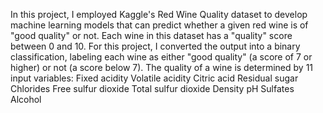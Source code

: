 In this project, I employed Kaggle's Red Wine Quality dataset to develop machine learning models that can predict whether a given red wine is of "good quality" or not. Each wine in this dataset has a "quality" score between 0 and 10. For this project, I converted the output into a binary classification, labeling each wine as either "good quality" (a score of 7 or higher) or not (a score below 7). The quality of a wine is determined by 11 input variables:
Fixed acidity
Volatile acidity
Citric acid
Residual sugar
Chlorides
Free sulfur dioxide
Total sulfur dioxide
Density
pH
Sulfates
Alcohol
